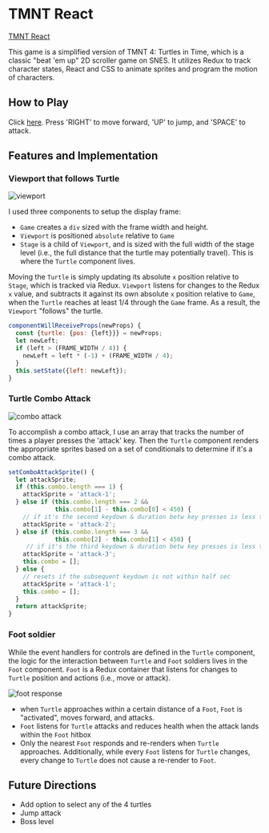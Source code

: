# TMNT React

[TMNT React](https://suhanw.github.io/tmnt_react)

This game is a simplified version of TMNT 4: Turtles in Time, which is a classic "beat 'em up" 2D scroller game on SNES. It utilizes Redux to track character states, React and CSS to animate sprites and program the motion of characters.

## How to Play
Click [here](https://suhanw.github.io/tmnt_react). Press 'RIGHT' to move forward, 'UP' to jump, and 'SPACE' to attack.

## Features and Implementation

### Viewport that follows Turtle
![viewport](docs/readme/viewport.gif)

I used three components to setup the display frame:

- `Game` creates a `div` sized with the frame width and height.
- `Viewport` is positioned `absolute` relative to `Game`
- `Stage` is a child of `Viewport`, and is sized with the full width of the stage level (i.e., the full distance that the turtle may potentially travel). This is where the `Turtle` component lives.

Moving the `Turtle` is simply updating its absolute `x` position relative to `Stage`, which is tracked via Redux. `Viewport` listens for changes to the Redux `x` value, and subtracts it against its own absolute `x` position relative to `Game`, when the `Turtle` reaches at least 1/4 through the `Game` frame. As a result, the `Viewport` "follows" the turtle.

```JavaScript
componentWillReceiveProps(newProps) {
  const {turtle: {pos: {left}}} = newProps;
  let newLeft;
  if (left > (FRAME_WIDTH / 4)) {
    newLeft = left * (-1) + (FRAME_WIDTH / 4);
  }
  this.setState({left: newLeft});
}
```

### Turtle Combo Attack
![combo attack](docs/readme/combo-attack.gif)

To accomplish a combo attack, I use an array that tracks the number of times a player presses the 'attack' key. Then the `Turtle` component renders the appropriate sprites based on a set of conditionals to determine if it's a combo attack.

```JavaScript
setComboAttackSprite() {
  let attackSprite;
  if (this.combo.length === 1) {
    attackSprite = 'attack-1';
  } else if (this.combo.length === 2 &&  
             this.combo[1] - this.combo[0] < 450) {
    // if it's the second keydown & duration betw key presses is less than half sec, render the second attack sprite
    attackSprite = 'attack-2';
  } else if (this.combo.length === 3 &&
             this.combo[2] - this.combo[1] < 450) {
     // if it's the third keydown & duration betw key presses is less than half sec, render the third attack sprite
    attackSprite = 'attack-3';
    this.combo = [];
  } else {
    // resets if the subsequent keydown is not within half sec
    attackSprite = 'attack-1';
    this.combo = [];
  }
  return attackSprite;
}
```

### Foot soldier

While the event handlers for controls are defined in the `Turtle` component, the logic for the interaction between `Turtle` and `Foot` soldiers lives in the `Foot` component. `Foot` is a Redux container that listens for changes to `Turtle` position and actions (i.e., move or attack).

![foot response](docs/readme/foot-response.gif)
- when `Turtle` approaches within a certain distance of a `Foot`, `Foot` is "activated", moves forward, and attacks.
- `Foot` listens for `Turtle` attacks and reduces health when the attack lands within the `Foot` hitbox
- Only the nearest `Foot` responds and re-renders when `Turtle` approaches. Additionally, while every `Foot` listens for `Turtle` changes, every change to `Turtle` does not cause a re-render to `Foot`. 

## Future Directions
- Add option to select any of the 4 turtles
- Jump attack
- Boss level
